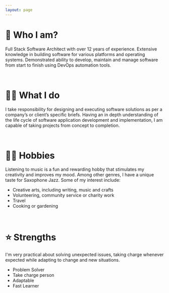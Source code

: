 ```yaml
---
layout: page
---
```


<div class="post">
  <div class="card">
    <h1 class="card__title article_title">🤔 Who I am?</h1>
    <div class="article__content">
      <p>
        Full Stack Software Architect with over 12 years of experience. Extensive knowledge in building software for various platforms and operating systems. Demonstrated ability to develop, maintain and manage software from start to finish using DevOps automation tools.
      </p>
    </div>
  </div>
  <br/>
  <div class="card">
    <h1 class="card__title article_title">🧑‍💻 What I do</h1>
    <div class="article__content">
      <p>
        I take responsibility for designing and executing software solutions as per a company’s or client’s specific briefs.
        Having an in depth understanding of the life cycle of software application development and implementation, I am capable of taking projects from concept to completion.
      </p>
    </div>
  </div>
  <br/>
  <div class="card">
    <h1 class="card__title article_title">🧘‍♂️ Hobbies</h1>
    <div class="article__content">
      <p>
        Listening to music is a fun and rewarding hobby that stimulates my creativity and improves my mood. Among other genres, I have a unique taste for Saxophone Jazz. Some of my interest include:
      </p>
      <ul>
        <li>
          Creative arts, including writing, music and crafts
        </li>
        <li>
          Volunteering, community service or charity work
        </li>
        <li>
          Travel
        </li>
        <li>
          Cooking or gardening
        </li>
      </ul>
    </div>
  </div>
  <br/>
  <div class="card">
    <h1 class="card__title article_title">⭐️ Strengths</h1>
    <div class="article__content">
      <p>
        I'm very practical about solving unexpected issues, taking charge whenever expected while adapting to change and new situations.
        <ul>
          <li>
            Problem Solver
          </li>
          <li>
            Take charge person 
          </li>
          <li>
            Adaptable
          </li>
          <li>
            Fast Learner
          </li>
        </ul>
      </p>
    </div>
  </div>
</div>
